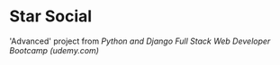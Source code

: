 # Star Social

'Advanced' project from <i>Python and Django Full Stack Web Developer Bootcamp (udemy.com)</i>
